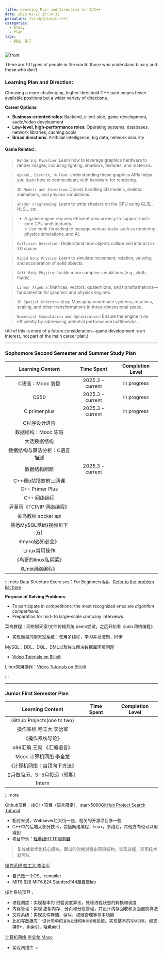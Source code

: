 ```yaml
---
title: Learning Plan and Direction for C/C++
date: 2025-02-27 20:39:32
permalink: /study/plan/c-c++/
categories:
  - Study
  - Plan
tags:
  - 我这一辈子
---
```

![front](https://image.atridea.com/C%2B%2Bfront.png)

There are 10 types of people in the world: those who understand binary and those who don’t.
<!-- more -->
### Learning Plan and Direction:

Choosing a more challenging, higher-threshold C++ path means fewer available positions but a wider variety of directions.

**Career Options**:
- **Business-oriented roles**: Backend, client-side, game development, audio/video development
- **Low-level, high-performance roles**: Operating systems, databases, network libraries, caching pools
- **Broad directions**: Artificial intelligence, big data, network security

#### Game Related：

> `Rendering Pipeline`: Learn how to leverage graphics hardware to render images, including lighting, shadows, textures, and materials.

> `OpenGL, DirectX, Vulkan`: Understanding these graphics APIs helps you learn how to communicate with hardware for rendering.

> `3D Models and Animation`: Covers handling 3D models, skeletal animations, and physics simulations.

> `Shader Programming`: Learn to write shaders on the GPU using GLSL, HLSL, etc.

> - A game engine requires efficient concurrency to support multi-core CPU architectures.  
    >   Use multi-threading to manage various tasks such as rendering, physics simulations, and AI.

> `Collision Detection`: Understand how objects collide and interact in 3D space.

> `Rigid Body Physics`: Learn to simulate movement, rotation, velocity, and acceleration of solid objects.

> `Soft Body Physics`: Tackle more complex simulations (e.g., cloth, fluids).

> `Linear Algebra`: Matrices, vectors, quaternions, and transformations—fundamental for graphics and physics engines.

> `3D Spatial Understanding`: Managing coordinate systems, rotations, scaling, and other transformations in three-dimensional space.

> `Numerical Computation and Optimization`: Ensure the engine runs efficiently by addressing potential performance bottlenecks.

(All of this is more of a future consideration—game development is an interest, not part of the main career plan.)

------

### Sophomore Second Semester and Summer Study Plan

|     **Learning Content**     |     **Time Spent**     | **Completion Level** |
|:----------------:|:----------------:|:--------------------:|
|   C语言：Mooc 翁恺    | 2025.3 - current |     in progress      |
|       CS50       | 2025.3 - current |     in progress      |
|  C primer plus   | 2025.3 - current |     in progress      |
|     C程序设计进阶      |                  |                      |
|   数据结构：Mooc 陈越   |                  |                      |
|      大话数据结构      |                  |                      |
| 数据结构与算法分析：C语言描述  |                  |                      |
|      数据结构刷题      | 2025.3 - current |                      |
|   C++看b站播放前三网课   |                  |                      |
| C++ Primer Plus  |                  |                      |
|     C++ 网络编程     |                  |                      |
| 尹圣雨《TCP/IP 网络编程》 |                  |                      |
| 菜鸟教程 socket api  |                  |                      |
| 熟悉MySQL基础(视频见下方) |                  |                      |
|   《mysql必知必会》    |                  |                      |
|    Linux常用操作     |                  |                      |
|  《鸟哥的linux私房菜》   |                  |                      |
|    《Unix网络编程》    |                  |                      |

::: note
Data Structure Exercises：For Beginners`洛谷`，[Refer to the problem list here](https://www.luogu.com.cn/training/list)

**Purpose of Solving Problems**:

- To participate in competitions; the most recognized ones are *algorithm competitions*.
- Preparation for mid- to large-scale company interviews.

 菜鸟教程：网络聊天室/文件传输系统 demo尝试，之后开始看《unix网络编程》

 - 实现简易的聊天室系统：使用多线程，学习并发控制，同步

 MySQL：DDL、DQL、DML以及独立解决数据库环境问题

 - [Video Tutorials on Bilibili](https://www.bilibili.com/video/BV1iq4y1u7vj/?spm_id_from=333.337.search-card.all.click)

Linux常用操作：[Video Tutorials on Bilibili](https://www.bilibili.com/video/BV1Sv411r7vd/?spm_id_from=333.337.search-card.all.click)

::: 

------

### Junior First Semester Plan

|    **Learning Content**     | **Time Spent** | **Completion Level** |
|:---------------------------:|:--------------:|:------:|
| Github Projects(one to two) |                |        |
|        操作系统 哈工大 李治军         |                |        |
|          《操作系统导论》           |                |        |
|       x86汇编 王爽 《汇编语言》       |                |        |
|       Mooc 计算机网络 李全龙        |                |        |
|       《计算机网络：自顶向下方法》        |                |        |
|      2月做简历，3-5月投递（预期）       |                |        |
|           Intern            |                |        |

::: note

 Github项目：找C++项目（语言限定），star>5000[GitHub Project Search Tutorial](https://www.cnblogs.com/mq0036/p/18047518)

 - 相对来说，Websever烂大街一些，相关的开源项目多一些
 - C++中的后端大部分技术，包括网络编程，linux，多线程，其他方向也可以用得到
 - 项目举例：[轻量级HTTP服务器](https://github.com/eidheim/Simple-Web-Server)

 > 复线或者优化核心模块，面试的时候说得出项目结构，实现过程，所用技术就可以

 [操作系统 哈工大 李治军](https://www.bilibili.com/video/BV19r4y1b7Aw/?spm_id_from=333.337.search-card.all.click)

 - 自己做一个OS、compiler
 - MIT6.828 MIT6.824 Stanford144跟着做lab

 操作系统项目：

 - 进程调度：实现基本的 进程调度算法，处理进程状态的转换和调度
 - 内存管理：实现 虚拟内存、分页和分段管理，并设计内存回收和页面置换算法
 - 文件系统：实现文件存储、读写、权限管理等基本功能
 - 比如写数据库：设计简单的`查询处理`和`事务管理`系统。实现基本的`存储引擎`，如支持B+，树索引，哈希索引

 [计算机网络 李全龙 Mooc](https://www.icourse163.org/course/HIT-154005?from=searchPage&outVendor=zw_mooc_pcssjg_)

 - 实现网络库
::: 

